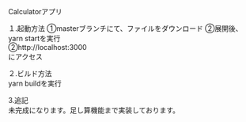 Calculatorアプリ

１.起動方法
①masterブランチにて、ファイルをダウンロード
②展開後、
yarn startを実行  
②http://localhost:3000  
にアクセス  

２.ビルド方法  
yarn buildを実行  

3.追記  
未完成になります。足し算機能まで実装しております。

